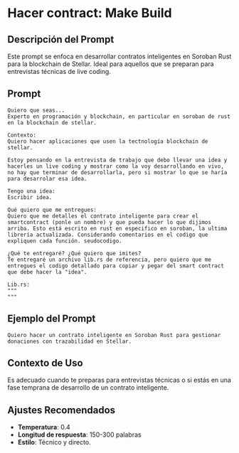 # Hacer contract: Make Build

## Descripción del Prompt
Este prompt se enfoca en desarrollar contratos inteligentes en Soroban Rust para la blockchain de Stellar. Ideal para aquellos que se preparan para entrevistas técnicas de live coding.

## Prompt
```
Quiero que seas...
Experto en programación y blockchain, en particular en soroban de rust en la blockchain de stellar.

Contexto:
Quiero hacer aplicaciones que usen la tectnología blockchain de stellar.

Estoy pensando en la entrevista de trabajo que debo llevar una idea y hacerles un live coding y mostrar como la voy desarrollando en vivo, no hay que terminar de desarrollarla, pero si mostrar lo que se haría para desarrolar esa idea. 

Tengo una idea: 
Escribir idea. 

Qué quiero que me entregues:
Quiero que me detalles el contrato inteligente para crear el smartcontract (ponle un nombre) y que pueda hacer lo que dijimos arriba. Esto está escrito en rust en especifico en soroban, la ultima librería actualizada. Considerando comentarios en el codigo que expliquen cada función. seudocodigo.

¿Qué te entregaré? ¿Qué quiero que imites?
Te entregaré un archivo lib.rs de referencia, pero quiero que me entregues el codigo detallado para copiar y pegar del smart contract que debe hacer la "idea". 

Lib.rs:
"""
"""
```

## Ejemplo del Prompt
```plaintext
Quiero hacer un contrato inteligente en Soroban Rust para gestionar donaciones con trazabilidad en Stellar.
```

## Contexto de Uso
Es adecuado cuando te preparas para entrevistas técnicas o si estás en una fase temprana de desarrollo de un contrato inteligente.

## Ajustes Recomendados
- **Temperatura**: 0.4
- **Longitud de respuesta**: 150-300 palabras
- **Estilo**: Técnico y directo.
